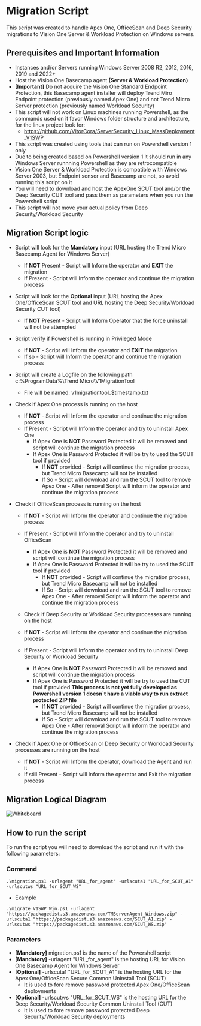 # Migration Script

This script was created to handle Apex One, OfficeScan and Deep Security migrations to Vision One Server & Workload Protection on Windows servers.

## Prerequisites and Important Information

  - Instances and/or Servers running Windows Server 2008 R2, 2012, 2016, 2019 and 2022+
  - Host the Vision One Basecamp agent **(Server & Workload Protection)**
  - **[Important]** Do not acquire the Vision One Standard Endpoint Protection, this Basecamp agent installer will deploy Trend Miro Endpoint protection (previously named Apex One) and not Trend Micro Server protection (previously named Workload Security)
  - This script will not work on Linux machines running Powershell, as the commands used on it favor Windows folder structure and architecture, for the linux project look for:
    - https://github.com/VitorCora/ServerSecurity_Linux_MassDeployment_V1SWP  
  - This script was created using tools that can run on Powershell version 1 only
  - Due to being created based on Powershell version 1 it should run in any Windows Server runnning Powershell as they are retrocompatible
  - Vision One Server & Workload Protection is compatible with Windows Server 2003, but Endpoint sensor and Basecamp are not, so avoid running this script on it
  - You will need to download and host the ApexOne SCUT tool and/or the Deep Security CUT tool and pass them as parameters when you run the Powershell script
  - This script will not move your actual policy from Deep Security/Workload Security

## Migration Script logic

  - Script will look for the **Mandatory** input (URL hosting the Trend Micro Basecamp Agent for Windows Server)
    - If **NOT** Present - Script will Inform the operator and **EXIT** the migration
    - If Present - Script will Inform the operator and continue the migration process
      
  - Script will look for the **Optional** input (URL hosting the Apex One/OfficeScan SCUT tool and URL hosting the Deep Security/Workload Security CUT tool)
    - If **NOT** Present - Script will Inform Operator that the force uninstall will not be attempted
  
  - Script verify if Powershell is running in Privileged Mode
    - If **NOT** - Script will Inform the operator and **EXIT** the migration
    - If so - Script will Inform the operator and continue the migration process
    
  - Script will create a Logfile on the following path c:\%ProgramData%\Trend Micro\V1MigrationTool
    - File will be named:   v1migrationtool_$timestamp.txt
    
  - Check if Apex One process is running on the host
    - If **NOT** - Script will Inform the operator and continue the migration process
    - If Present - Script will Inform the operator and try to uninstall Apex One
      - If Apex One is **NOT** Password Protected it will be removed and script will continue the migration process
      - If Apex One is Password Protected it will be try to used the SCUT tool if provided
        - If **NOT** provided - Script will continue the migration process, but Trend Micro Basecamp will not be installed  
        - If So - Script will download and run the SCUT tool to remove Apex One - After removal Script will inform the operator and continue the migration process

  - Check if OfficeScan process is running on the host
    - If **NOT** - Script will Inform the operator and continue the migration process
    - If Present - Script will Inform the operator and try to uninstall OfficeScan
      - If Apex One is **NOT** Password Protected it will be removed and script will continue the migration process
      - If Apex One is Password Protected it will be try to used the SCUT tool if provided
        - If **NOT** provided - Script will continue the migration process, but Trend Micro Basecamp will not be installed  
        - If So - Script will download and run the SCUT tool to remove Apex One - After removal Script will inform the operator and continue the migration process

    - Check if Deep Security or Workload Security processes are running on the host
    - If **NOT** - Script will Inform the operator and continue the migration process
    - If Present - Script will Inform the operator and try to uninstall Deep Security or Workload Security
      - If Apex One is **NOT** Password Protected it will be removed and script will continue the migration process
      - If Apex One is Password Protected it will be try to used the CUT tool if provided **This process is not yet fully developed as Powershell version 1 doesn`t have a viable way to run extract protected ZIP file**
        - If **NOT** provided - Script will continue the migration process, but Trend Micro Basecamp will not be installed  
        - If So - Script will download and run the SCUT tool to remove Apex One - After removal Script will inform the operator and continue the migration process
  
  - Check if Apex One or OfficeScan or Deep Security or Workload Security processes are running on the host
    - If **NOT** - Script will Inform the operator, download the Agent and run it
    - If still Present - Script will Inform the operator and Exit the migration process

## Migration Logical Diagram

![Whiteboard](https://github.com/VitorCora/ServerSecurity_Windows_MassDeployment_V1SWP/assets/59590152/0261c3b2-84e1-4a5f-8b6e-14869153e1cc)


## How to run the script

To run the script you will need to download the script and run it with the following parameters:

### Command

```
.\migration.ps1 -urlagent "URL_for_agent" -urlscuta1 "URL_for_SCUT_A1" -urlscutws "URL_for_SCUT_WS"
```
  - Example

```
.\migrate_V1SWP_Win.ps1 -urlagent "https://packagedist.s3.amazonaws.com/TMServerAgent_Windows.zip" -urlscuta1 "https://packagedist.s3.amazonaws.com/SCUT_A1.zip" -urlscutws "https://packagedist.s3.amazonaws.com/SCUT_WS.zip"
```

### Parameters

  - **[Mandatory]** migration.ps1 is the name of the Powershell script
  - **[Mandatory]** -urlagent "URL_for_agent" is the hosting URL for Vision One Basecamp Agent for Windows Server
  - **[Optional]** -urlscuta1 "URL_for_SCUT_A1" is the hosting URL for the Apex One/OfficeScan Secure Common Uninstall Tool (SCUT)
    - It is used to fore remove password protected Apex One/OfficeScan deployments
  - **[Optional]** -urlscutws "URL_for_SCUT_WS" is the hosting URL for the Deep Security/Workload Security Common Uninstall Tool (CUT)
    - It is used to fore remove password protected Deep Security/Workload Security deployments















